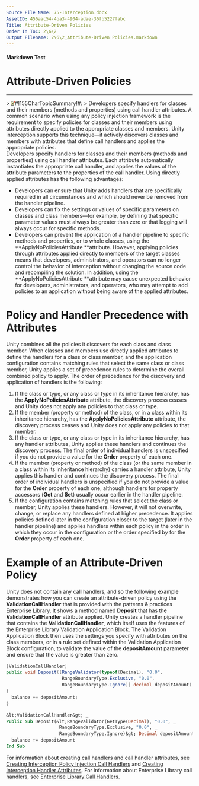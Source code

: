 ```yaml
---
Source File Name: 75-Interception.docx
AssetID: 456aac54-4ba3-4904-adae-36fb5227fabc
Title: Attribute-Driven Policies
Order In ToC: 2\6\2
Output Filename: 2\6\2_Attribute-Driven Policies.markdown
---
```


#### Markdown Test ####
# Attribute-Driven Policies #
----------


&gt; ![](images/note.gif)#!155CharTopicSummary!#:
&gt; 
Developers specify handlers for classes and their members (methods and properties) using call handler attributes.
A common scenario when using any policy injection framework is the requirement to specify policies for classes and their members using attributes directly applied to the appropriate classes and members. Unity interception supports this technique—it actively discovers classes and members with attributes that define call handlers and applies the appropriate policies.  
Developers specify handlers for classes and their members (methods and properties) using call handler attributes. Each attribute automatically instantiates the appropriate call handler, and applies the values of the attribute parameters to the properties of the call handler. Using directly applied attributes has the following advantages:  
+ Developers can ensure that Unity adds handlers that are specifically required in all circumstances and which should never be removed from the handler pipeline.
+ Developers can fix the settings or values of specific parameters on classes and class members—for example, by defining that specific parameter values must always be greater than zero or that logging will always occur for specific methods.
+ Developers can prevent the application of a handler pipeline to specific methods and properties, or to whole classes, using the **ApplyNoPoliciesAttribute **attribute.
However, applying policies through attributes applied directly to members of the target classes means that developers, administrators, and operators can no longer control the behavior of interception without changing the source code and recompiling the solution. In addition, using the **ApplyNoPoliciesAttribute **attribute may cause unexpected behavior for developers, administrators, and operators, who may attempt to add policies to an application without being aware of the applied attributes.  

# Policy and Handler Precedence with Attributes #
Unity combines all the policies it discovers for each class and class member. When classes and members use directly applied attributes to define the handlers for a class or class member, and the application configuration contains matching rules that select the same class or class member, Unity applies a set of precedence rules to determine the overall combined policy to apply. The order of precedence for the discovery and application of handlers is the following:  
1. If the class or type, or any class or type in its inheritance hierarchy, has the **ApplyNoPoliciesAttribute** attribute, the discovery process ceases and Unity does not apply any policies to that class or type.
2. If the member (property or method) of the class, or in a class within its inheritance hierarchy, has the **ApplyNoPoliciesAttribute** attribute, the discovery process ceases and Unity does not apply any policies to that member.
3. If the class or type, or any class or type in its inheritance hierarchy, has any handler attributes, Unity applies these handlers and continues the discovery process. The final order of individual handlers is unspecified if you do not provide a value for the **Order** property of each one.
4. If the member (property or method) of the class (or the same member in a class within its inheritance hierarchy) carries a handler attribute, Unity applies this handler and continues the discovery process. The final order of individual handlers is unspecified if you do not provide a value for the **Order** property of each one, although handlers for property accessors (**Get** and **Set**) usually occur earlier in the handler pipeline.
5. If the configuration contains matching rules that select the class or member, Unity applies these handlers. However, it will not overwrite, change, or replace any handlers defined at higher precedence. It applies policies defined later in the configuration closer to the target (later in the handler pipeline) and applies handlers within each policy in the order in which they occur in the configuration or the order specified by for the **Order** property of each one. 

# Example of an Attribute-Driven Policy #
Unity does not contain any call handlers, and so the following example demonstrates how you can create an attribute-driven policy using the **ValidationCallHandler** that is provided with the patterns &amp; practices Enterprise Library. It shows a method named **Deposit** that has the **ValidationCallHandler** attribute applied. Unity creates a handler pipeline that contains the **ValidationCallHandler**, which itself uses the features of the Enterprise Library Validation Application Block. The Validation Application Block then uses the settings you specify with attributes on the class members, or in a rule set defined within the Validation Application Block configuration, to validate the value of the **depositAmount** parameter and ensure that the value is greater than zero.   

```csharp
[ValidationCallHandler]
public void Deposit([RangeValidator(typeof(Decimal), "0.0", 
                     RangeBoundaryType.Exclusive, "0.0", 
                     RangeBoundaryType.Ignore)] decimal depositAmount)
{
  balance += depositAmount;
}
```


```vb
&lt;ValidationCallHandler&gt; _
Public Sub Deposit(&lt;RangeValidator(GetType(Decimal), "0.0", _
                    RangeBoundaryType.Exclusive, "0.0", _
                    RangeBoundaryType.Ignore)&gt; Decimal depositAmount)
  balance += depositAmount
End Sub
```

For information about creating call handlers and call handler attributes, see [Creating Interception Policy Injection Call Handlers](test-markdown_587afe3d-d6c7-447f-bb9b-8fd750174bcc.html) and [Creating Interception Handler Attributes](test-markdown_f9822e7e-003d-482d-9d72-5f795704367a.html). For information about Enterprise Library call handlers, see [Enterprise Library Call Handlers](test-markdown_969b6f02-4da3-41d1-8527-c9e0009d1632.html).  


